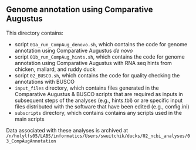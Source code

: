 ## Genome annotation using Comparative Augustus 
  
This directory contains:  
* script `01a_run_CompAug_denovo.sh`, which contains the code for genome annotation using Comparative Augustus _de novo_ 
* script `01b_run_CompAug_hints.sh`, which contains the code for genome annotation using Comparative Augustus with RNA seq hints from chicken, mallard, and ruddy duck
* script `02_BUSCO.sh`, which contains the code for quality checking the annotations with BUSCO
* `input_files` directory, which contains files generated in the Comparative Augustus & BUSCO scripts that are required as inputs in subsequent steps of the analyses (e.g., hints.tbl)  or are specific input files distributed with the software that have been edited (e.g., config.ini)
* `subscripts` directory, which contains contains any scripts used in the main scripts  
  
  
Data associated with these analyses is archived at `/n/holylfs05/LABS/informatics/Users/swuitchik/ducks/02_ncbi_analyses/03_CompAugAnnotation`
